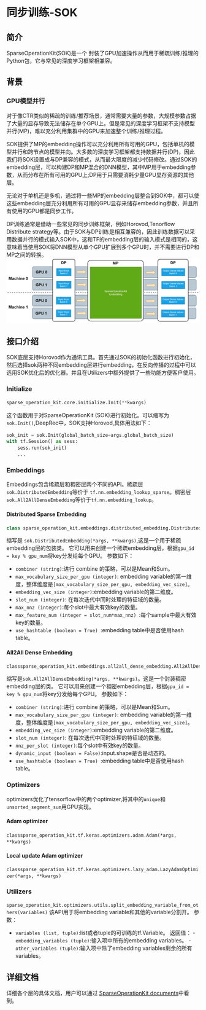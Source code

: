 # 同步训练-SOK
## 简介

SparseOperationKit(SOK)是一个 封装了GPU加速操作从而用于稀疏训练/推理的Python包，它与常见的深度学习框架相兼容。
 	
## 背景
### GPU模型并行
对于像CTR类似的稀疏的训练/推荐场景，通常需要大量的参数，大规模参数占据了大量的显存导致无法储存在单个GPU上。但是常见的深度学习框架不支持模型并行(MP)，难以充分利用集群中的GPU来加速整个训练/推理过程。

SOK提供了MP的embedding操作可以充分利用所有可用的GPU，包括单机的模型并行和跨节点的模型并向。大多数的深度学习框架都支持数据并行(DP)，因此我们将SOK设置成与DP兼容的模式，从而最大限度的减少代码修改。通过SOK的embedding层，可以构建DP和MP混合的DNN模型，其中MP用于embedding参数，从而分布在所有可用的GPU上;DP用于只需要消耗少量GPU显存资源的其他层。

无论对于单机还是多机，通过将一些MP的embedding层整合到SOK中，都可以使这些embedding层充分利用所有可用的GPU显存来储存embedding参数，并且所有使用的GPU都是同步工作。

DP训练通常是借助一些常见的同步训练框架，例如Horovod,Tenorflow Distribute strategy等。由于SOK与DP训练是相互兼容的，因此训练数据可以采用数据并行的模式输入SOK中，这和TF的embedding层的输入模式是相同的，这意味着当使用SOK将DNN模型从单个GPU扩展到多个GPU时，并不需要进行DP和MP之间的转换。
![workflow_of_embeddinglayer.png](同步训练-SOK/workflow_of_embeddinglayer.png)

 	
## 接口介绍 
 SOK底层支持Horovod作为通讯工具。首先通过SOK的初始化函数进行初始化，然后选择sok两种不同embedding层进行embedding，在反向传播的过程中可以选用SOK优化后的优化器。并且在Utilizers中额外提供了一些功能方便客户使用。
### Initialize
```python
sparse_operation_kit.core.initialize.Init(**kwargs)
```
这个函数用于对SparseOperationKit (SOK)进行初始化。可以缩写为 `sok.Init()`,DeepRec中，SOK支持Horovod,具体用法如下：
```python
sok_init = sok.Init(global_batch_size=args.global_batch_size)
with tf.Session() as sess:
    sess.run(sok_init)
    ...
```
### Embeddings
Embeddings包含稀疏层和稠密层两个不同的API。稀疏层`sok.DistributedEmbedding`等价于 `tf.nn.embedding_lookup_sparse`。稠密层`sok.All2AllDenseEmbedding`等价于`tf.nn.embedding_lookup`。
#### Distributed Sparse Embedding
```python
class sparse_operation_kit.embeddings.distributed_embedding.DistributedEmbedding(combiner, max_vocabulary_size_per_gpu, embedding_vec_size, slot_num, max_nnz, max_feature_num=1, use_hashtable=True, **kwargs)
```
缩写是 `sok.DistributedEmbedding(*args, **kwargs)`,这是一个用于稀疏embedding层的包装类。 它可以用来创建一个稀疏embedding层，根据`gpu_id = key % gpu_num`将key分发给每个GPU。 
参数如下：
- `combiner (string)`:进行 combine 的策略，可以是Mean和Sum。
- `max_vocabulary_size_per_gpu (integer)`: embedding variable的第一维度，整体维度是`[max_vocabulary_size_per_gpu, embedding_vec_size]`。
- `embedding_vec_size (integer)`:embedding variable的第二维度。
- `slot_num (integer)`: 在每次迭代中同时处理的特征域的数量。
- `max_nnz (integer)`:每个slot中最大有效key的数量。
- `max_feature_num (integer = slot_num*max_nnz) `:每个sample中最大有效key的数量。
- `use_hashtable (boolean = True) `:embedding table中是否使用hash table。
#### All2All Dense Embedding
```python
classsparse_operation_kit.embeddings.all2all_dense_embedding.All2AllDenseEmbedding(max_vocabulary_size_per_gpu, embedding_vec_size, slot_num, nnz_per_slot, dynamic_input=False, use_hashtable=True, **kwargs)
```
缩写是`sok.All2AllDenseEmbedding(*args, **kwargs)`。这是一个封装稠密embedding层的类。 它可以用来创建一个稠密embedding层，根据`gpu_id = key % gpu_num`将key分发给每个GPU。 
参数如下：
- `combiner (string)`:进行 combine 的策略，可以是Mean和Sum。
- `max_vocabulary_size_per_gpu (integer)`: embedding variable的第一维度，整体维度是`[max_vocabulary_size_per_gpu, embedding_vec_size]`。
- `embedding_vec_size (integer)`:embedding variable的第二维度。
- `slot_num (integer)`: 在每次迭代中同时处理的特征域的数量。
- `nnz_per_slot (integer)`:每个slot中有效key的数量。
- `dynamic_input (boolean = False)`:input.shape是否是动态的。
- `use_hashtable (boolean = True) `:embedding table中是否使用hash table。

### Optimizers
optimizers优化了tensorflow中的两个optimizer,将其中的`unique`和`unsorted_segment_sum`用GPU实现。
#### Adam optimizer
`classsparse_operation_kit.tf.keras.optimizers.adam.Adam(*args, **kwargs)`
#### Local update Adam optimizer
`classsparse_operation_kit.tf.keras.optimizers.lazy_adam.LazyAdamOptimizer(*args, **kwargs)`
### Utilizers
`sparse_operation_kit.optimizers.utils.split_embedding_variable_from_others(variables)`
该API用于将embedding variable和其他的variable分割开。
参数：
- `variables (list, tuple)`:list或者tuple的可训练的tf.Variable。
返回值：
-`embedding_variables (tuple)`:输入项中所有的embedding variables。
-`other_variables (tuple)`:输入项中除了embedding variables剩余的所有variables。

## 详细文档
详细各个层的具体文档，用户可以通过 [SparseOperationKit documents](https://nvidia-merlin.github.io/HugeCTR/sparse_operation_kit/master/index.html)中看到。
